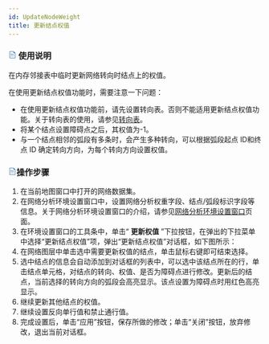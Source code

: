 ```yaml
---
id: UpdateNodeWeight
title: 更新结点权值
---
```

### ![](../img/read.gif) 使用说明

在内存邻接表中临时更新网络转向时结点上的权值。

在使用更新结点权值功能时，需要注意一下问题：

* 在使用更新结点权值功能前，请先设置转向表。否则不能适用更新结点权值功能。关于转向表的使用，请参见[转向表](TurnTable.html)。
* 将某个结点设置障碍点之后，其权值为-1。
* 与一个结点相邻的弧段有多条时，会产生多种转向，可以根据弧段起点 ID和终点 ID 确定转向方向，为每个转向方向设置权值。

### ![](../img/read.gif)操作步骤

1. 在当前地图窗口中打开的网络数据集。
2. 在网络分析环境设置窗口中，设置网络分析权重字段、结点/弧段标识字段等信息。关于网络分析环境设置窗口的介绍，请参见[网络分析环境设置窗口](NetAnalystEnvironmentWIN.html)页面。
3. 在环境设置窗口的工具条中，单击“ **更新权值** ”下拉按钮，在弹出的下拉菜单中选择“更新结点权值”项，弹出“更新结点权值”对话框，如下图所示：
4. 在网络图层中单击选中需要更新权值的结点，单击鼠标右键即可结束选择。
5. 选中结点的信息会自动添加到对话框的列表中，可以选中该结点所在的行，单击结点单元格，对结点的转向、权值、是否为障碍点进行修改。更新后的结点，当前选择的转向方向的弧段会高亮显示。该点设置为障碍点时用红色高亮显示。
6. 继续更新其他结点的权值。
7. 继续设置反向单行值和禁止通行值。
8. 完成设置后，单击“应用”按钮，保存所做的修改；单击“关闭”按钮，放弃修改，退出当前对话框。